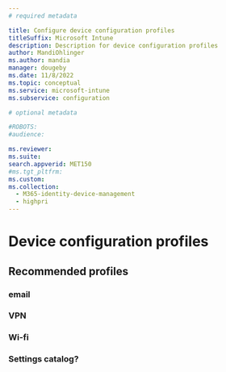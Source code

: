 ```yaml
---
# required metadata

title: Configure device configuration profiles
titleSuffix: Microsoft Intune
description: Description for device configuration profiles
author: MandiOhlinger
ms.author: mandia
manager: dougeby
ms.date: 11/8/2022
ms.topic: conceptual
ms.service: microsoft-intune
ms.subservice: configuration

# optional metadata

#ROBOTS:
#audience:

ms.reviewer: 
ms.suite:
search.appverid: MET150
#ms.tgt_pltfrm:
ms.custom: 
ms.collection: 
  - M365-identity-device-management 
  - highpri
---
```


# Device configuration profiles

## Recommended profiles

### email

### VPN

### Wi-fi

### Settings catalog?
